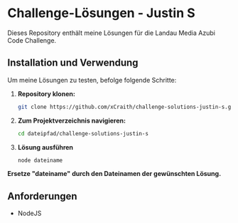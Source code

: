 # Challenge-Lösungen - Justin S

Dieses Repository enthält meine Lösungen für die Landau Media Azubi Code Challenge.
## Installation und Verwendung

Um meine Lösungen zu testen, befolge folgende Schritte:

1. **Repository klonen:**
   
   ```bash
   git clone https://github.com/xCraith/challenge-solutions-justin-s.git
1. **Zum Projektverzeichnis navigieren:**
   
   ```bash
   cd dateipfad/challenge-solutions-justin-s
1. **Lösung ausführen**
   
   ```bash
   node dateiname
**Ersetze "dateiname" durch den Dateinamen der gewünschten Lösung.**

## Anforderungen
- NodeJS

